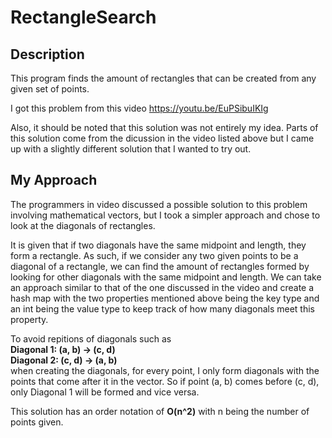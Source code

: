 # RectangleSearch

## Description
This program finds the amount of rectangles that can be created from any given set of points. 

I got this problem from this video 
	https://youtu.be/EuPSibuIKIg 

Also, it should be noted that this solution was not entirely my idea. Parts of this solution come from the dicussion in the video listed above but I came up with a slightly different solution that I wanted to try out.

## My Approach
The programmers in video discussed a possible solution to this problem involving mathematical vectors, but I took a simpler approach and chose to look at the diagonals of rectangles. 

It is given that if two diagonals have the same midpoint and length, they form a rectangle. As such, if we consider any two given points to be a diagonal of a rectangle, we can find the amount of rectangles formed by looking for other diagonals with the same midpoint and length. We can take an approach similar to that of the one discussed in the video and create a hash map with the two properties mentioned above being the key type and an int being the value type to keep track of how many diagonals meet this property.

To avoid repitions of diagonals such as  
**Diagonal 1: (a, b) -> (c, d)  
Diagonal 2: (c, d) -> (a, b)**  
when creating the diagonals, for every point, I only form diagonals with the points that come after it in the vector. So if point (a, b) comes before (c, d), only Diagonal 1 will be formed and vice versa.

This solution has an order notation of **O(n^2)** with n being the number of points given.
